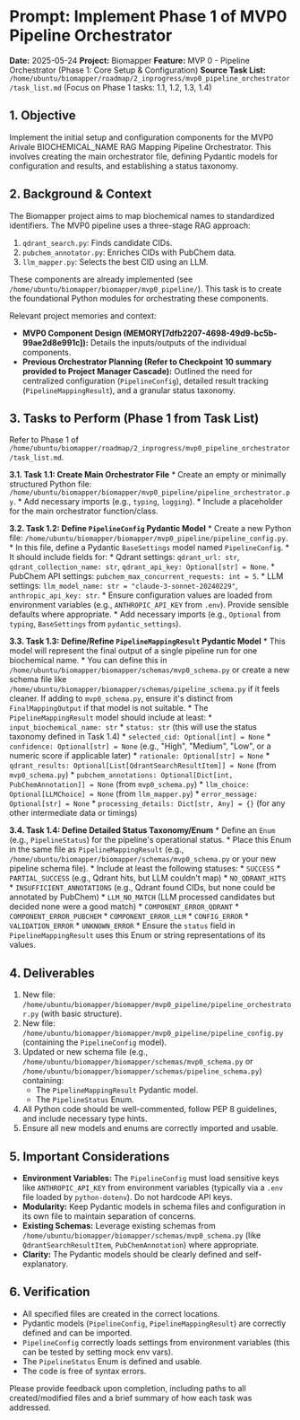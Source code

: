 # Prompt: Implement Phase 1 of MVP0 Pipeline Orchestrator

**Date:** 2025-05-24
**Project:** Biomapper
**Feature:** MVP 0 - Pipeline Orchestrator (Phase 1: Core Setup & Configuration)
**Source Task List:** `/home/ubuntu/biomapper/roadmap/2_inprogress/mvp0_pipeline_orchestrator/task_list.md` (Focus on Phase 1 tasks: 1.1, 1.2, 1.3, 1.4)

## 1. Objective

Implement the initial setup and configuration components for the MVP0 Arivale BIOCHEMICAL_NAME RAG Mapping Pipeline Orchestrator. This involves creating the main orchestrator file, defining Pydantic models for configuration and results, and establishing a status taxonomy.

## 2. Background & Context

The Biomapper project aims to map biochemical names to standardized identifiers. The MVP0 pipeline uses a three-stage RAG approach:
1.  `qdrant_search.py`: Finds candidate CIDs.
2.  `pubchem_annotator.py`: Enriches CIDs with PubChem data.
3.  `llm_mapper.py`: Selects the best CID using an LLM.

These components are already implemented (see `/home/ubuntu/biomapper/biomapper/mvp0_pipeline/`). This task is to create the foundational Python modules for orchestrating these components.

Relevant project memories and context:
*   **MVP0 Component Design (MEMORY[7dfb2207-4698-49d9-bc5b-99ae2d8e991c]):** Details the inputs/outputs of the individual components.
*   **Previous Orchestrator Planning (Refer to Checkpoint 10 summary provided to Project Manager Cascade):** Outlined the need for centralized configuration (`PipelineConfig`), detailed result tracking (`PipelineMappingResult`), and a granular status taxonomy.

## 3. Tasks to Perform (Phase 1 from Task List)

Refer to Phase 1 of `/home/ubuntu/biomapper/roadmap/2_inprogress/mvp0_pipeline_orchestrator/task_list.md`.

**3.1. Task 1.1: Create Main Orchestrator File**
    *   Create an empty or minimally structured Python file: `/home/ubuntu/biomapper/biomapper/mvp0_pipeline/pipeline_orchestrator.py`.
    *   Add necessary imports (e.g., `typing`, `logging`).
    *   Include a placeholder for the main orchestrator function/class.

**3.2. Task 1.2: Define `PipelineConfig` Pydantic Model**
    *   Create a new Python file: `/home/ubuntu/biomapper/biomapper/mvp0_pipeline/pipeline_config.py`.
    *   In this file, define a Pydantic `BaseSettings` model named `PipelineConfig`.
    *   It should include fields for:
        *   Qdrant settings: `qdrant_url: str`, `qdrant_collection_name: str`, `qdrant_api_key: Optional[str] = None`.
        *   PubChem API settings: `pubchem_max_concurrent_requests: int = 5`.
        *   LLM settings: `llm_model_name: str = "claude-3-sonnet-20240229"`, `anthropic_api_key: str`.
    *   Ensure configuration values are loaded from environment variables (e.g., `ANTHROPIC_API_KEY` from `.env`). Provide sensible defaults where appropriate.
    *   Add necessary imports (e.g., `Optional` from `typing`, `BaseSettings` from `pydantic_settings`).

**3.3. Task 1.3: Define/Refine `PipelineMappingResult` Pydantic Model**
    *   This model will represent the final output of a single pipeline run for one biochemical name.
    *   You can define this in `/home/ubuntu/biomapper/biomapper/schemas/mvp0_schema.py` or create a new schema file like `/home/ubuntu/biomapper/biomapper/schemas/pipeline_schema.py` if it feels cleaner. If adding to `mvp0_schema.py`, ensure it's distinct from `FinalMappingOutput` if that model is not suitable.
    *   The `PipelineMappingResult` model should include at least:
        *   `input_biochemical_name: str`
        *   `status: str` (this will use the status taxonomy defined in Task 1.4)
        *   `selected_cid: Optional[int] = None`
        *   `confidence: Optional[str] = None` (e.g., "High", "Medium", "Low", or a numeric score if applicable later)
        *   `rationale: Optional[str] = None`
        *   `qdrant_results: Optional[List[QdrantSearchResultItem]] = None` (from `mvp0_schema.py`)
        *   `pubchem_annotations: Optional[Dict[int, PubChemAnnotation]] = None` (from `mvp0_schema.py`)
        *   `llm_choice: Optional[LLMChoice] = None` (from `llm_mapper.py`)
        *   `error_message: Optional[str] = None`
        *   `processing_details: Dict[str, Any] = {}` (for any other intermediate data or timings)

**3.4. Task 1.4: Define Detailed Status Taxonomy/Enum**
    *   Define an `Enum` (e.g., `PipelineStatus`) for the pipeline's operational status.
    *   Place this Enum in the same file as `PipelineMappingResult` (e.g., `/home/ubuntu/biomapper/biomapper/schemas/mvp0_schema.py` or your new pipeline schema file).
    *   Include at least the following statuses:
        *   `SUCCESS`
        *   `PARTIAL_SUCCESS` (e.g., Qdrant hits, but LLM couldn't map)
        *   `NO_QDRANT_HITS`
        *   `INSUFFICIENT_ANNOTATIONS` (e.g., Qdrant found CIDs, but none could be annotated by PubChem)
        *   `LLM_NO_MATCH` (LLM processed candidates but decided none were a good match)
        *   `COMPONENT_ERROR_QDRANT`
        *   `COMPONENT_ERROR_PUBCHEM`
        *   `COMPONENT_ERROR_LLM`
        *   `CONFIG_ERROR`
        *   `VALIDATION_ERROR`
        *   `UNKNOWN_ERROR`
    *   Ensure the `status` field in `PipelineMappingResult` uses this Enum or string representations of its values.

## 4. Deliverables

1.  New file: `/home/ubuntu/biomapper/biomapper/mvp0_pipeline/pipeline_orchestrator.py` (with basic structure).
2.  New file: `/home/ubuntu/biomapper/biomapper/mvp0_pipeline/pipeline_config.py` (containing the `PipelineConfig` model).
3.  Updated or new schema file (e.g., `/home/ubuntu/biomapper/biomapper/schemas/mvp0_schema.py` or `/home/ubuntu/biomapper/biomapper/schemas/pipeline_schema.py`) containing:
    *   The `PipelineMappingResult` Pydantic model.
    *   The `PipelineStatus` Enum.
4.  All Python code should be well-commented, follow PEP 8 guidelines, and include necessary type hints.
5.  Ensure all new models and enums are correctly imported and usable.

## 5. Important Considerations

*   **Environment Variables:** The `PipelineConfig` must load sensitive keys like `ANTHROPIC_API_KEY` from environment variables (typically via a `.env` file loaded by `python-dotenv`). Do not hardcode API keys.
*   **Modularity:** Keep Pydantic models in schema files and configuration in its own file to maintain separation of concerns.
*   **Existing Schemas:** Leverage existing schemas from `/home/ubuntu/biomapper/biomapper/schemas/mvp0_schema.py` (like `QdrantSearchResultItem`, `PubChemAnnotation`) where appropriate.
*   **Clarity:** The Pydantic models should be clearly defined and self-explanatory.

## 6. Verification

*   All specified files are created in the correct locations.
*   Pydantic models (`PipelineConfig`, `PipelineMappingResult`) are correctly defined and can be imported.
*   `PipelineConfig` correctly loads settings from environment variables (this can be tested by setting mock env vars).
*   The `PipelineStatus` Enum is defined and usable.
*   The code is free of syntax errors.

Please provide feedback upon completion, including paths to all created/modified files and a brief summary of how each task was addressed.
